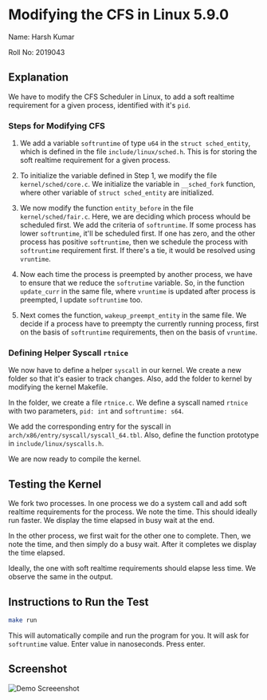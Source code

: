 # Modifying the CFS in Linux 5.9.0

Name: Harsh Kumar

Roll No: 2019043

## Explanation

We have to modify the CFS Scheduler in Linux, to add a soft realtime 
requirement for a given process, identified with it's `pid`.

### Steps for Modifying CFS

1. We add a variable `softruntime` of type `u64` in the `struct sched_entity`, which is defined in the file `include/linux/sched.h`. This is for storing the soft realtime requirement for a given process.

2. To initialize the variable defined in Step 1, we modify the file `kernel/sched/core.c`. We initialize the variable in `__sched_fork` function, where other variable of `struct sched_entity` are initialized.

3. We now modify the function `entity_before` in the file `kernel/sched/fair.c`. Here, we are deciding which process whould be scheduled first. We add the criteria of `softruntime`. If some process has lower `softruntime`, it'll be scheduled first. If one has zero, and the other process has positive `softruntime`, then we schedule the process with `softruntime` requirement first. If there's a tie, it would be resolved using `vruntime`.

4. Now each time the process is preempted by another process, we have to ensure that we reduce the `softrutime` variable. So, in the function `update_curr` in the same file, where `vruntime` is updated after process is preempted, I update `softruntime` too.

5. Next comes the function, `wakeup_preempt_entity` in the same file. We decide if a process have to preempty the currently running process, first on the basis of `softruntime` requirements, then on the basis of `vruntime`.


### Defining Helper Syscall `rtnice`

We now have to define a helper `syscall` in our kernel. We create a new folder so that it's easier to track changes. Also, add the folder to kernel by modifying the kernel Makefile.

In the folder, we create a file `rtnice.c`. We define a syscall named `rtnice` with two parameters, `pid: int` and `softruntime: s64`.

We add the corresponding entry for the syscall in `arch/x86/entry/syscall/syscall_64.tbl`. Also, define the function prototype in `include/linux/syscalls.h`.

We are now ready to compile the kernel.

## Testing the Kernel

We fork two processes. In one process we do a system call and add soft realtime requirements for the process. We note the time. This should ideally run faster. We display the time elapsed in busy wait at the end.

In the other process, we first wait for the other one to complete. Then, we note the time, and then simply do a busy wait. After it completes we display the time elapsed.

Ideally, the one with soft realtime requirements should elapse less time. We observe the same in the output.

## Instructions to Run the Test

```sh
make run
````

This will automatically compile and run the program for you. It will ask for `softruntime` value. Enter value in nanoseconds. Press enter.

## Screenshot

![Demo Screeenshot](https://user-images.githubusercontent.com/55682057/98943842-25e1df00-2516-11eb-8dc7-52ad4e2dbf6b.jpg)

